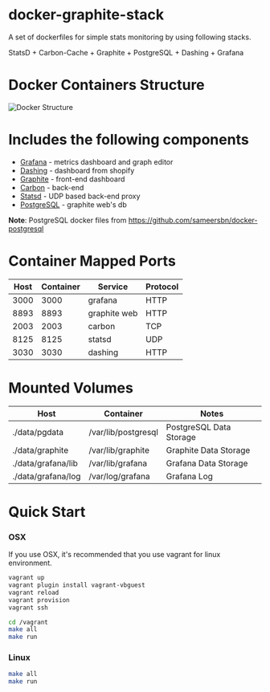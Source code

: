 # docker-graphite-stack

A set of dockerfiles for simple stats monitoring by using following stacks.

StatsD + Carbon-Cache + Graphite + PostgreSQL + Dashing + Grafana

# Docker Containers Structure
![Docker Structure](https://github.com/sangwonl/docker-stats-monitoring/blob/master/overview.png "Docker Structure")

# Includes the following components

* [Grafana](https://github.com/grafana/grafana) - metrics dashboard and graph editor
* [Dashing](http://shopify.github.io/dashing/) - dashboard from shopify
* [Graphite](http://graphite.readthedocs.org/en/latest/) - front-end dashboard
* [Carbon](http://graphite.readthedocs.org/en/latest/carbon-daemons.html) - back-end
* [Statsd](https://github.com/etsy/statsd/wiki) - UDP based back-end proxy
* [PostgreSQL](http://www.postgresql.org/) - graphite web's db

**Note**: PostgreSQL docker files from https://github.com/sameersbn/docker-postgresql

# Container Mapped Ports

| Host | Container | Service           | Protocol |
| ---- | --------- | ----------------- | -------- |
| 3000 |      3000 | grafana           | HTTP     |
| 8893 |      8893 | graphite web      | HTTP     |
| 2003 |      2003 | carbon            | TCP      |
| 8125 |      8125 | statsd            | UDP      |
| 3030 |      3030 | dashing           | HTTP     |

# Mounted Volumes

| Host                | Container                  | Notes                           |
| ------------------- | -------------------------- | ------------------------------- |
| ./data/pgdata       | /var/lib/postgresql        | PostgreSQL Data Storage         |
| ./data/graphite     | /var/lib/graphite          | Graphite Data Storage           |
| ./data/grafana/lib  | /var/lib/grafana           | Grafana Data Storage            |
| ./data/grafana/log  | /var/log/grafana           | Grafana Log                     |


# Quick Start

### OSX

If you use OSX, it's recommended that you use vagrant for linux environment.

```sh
vagrant up
vagrant plugin install vagrant-vbguest
vagrant reload
vagrant provision
vagrant ssh

cd /vagrant
make all
make run
```

### Linux

```sh
make all
make run
```
